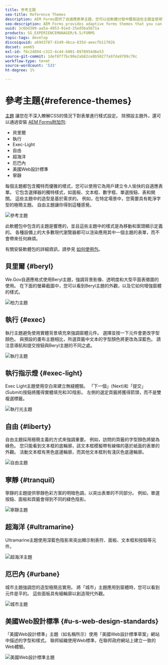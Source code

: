 ```yaml
---
title: 參考主題
seo-title: Reference Themes
description: AEM Forms提供了自適應表單主題，您可以從軟體分發中獲取這些主題並使用它們來設定表單樣式。
seo-description: AEM Forms provides adaptive forms themes that you can get from Software Distribution and use to style a form.
uuid: 3c6bd309-aa5a-4953-91ed-25ed5ba5671a
products: SG_EXPERIENCEMANAGER/6.5/FORMS
topic-tags: develop
discoiquuid: a69d3787-8149-4bca-835d-aeecfb11702b
docset: aem65
exl-id: f6c24894-c322-4c44-b001-8978954d6e53
source-git-commit: 1def8ff7bc90e2ab82ce8b50277a97da9709c78c
workflow-type: tm+mt
source-wordcount: '533'
ht-degree: 1%

---
```


# 參考主題{#reference-themes}

[主題](../../forms/using/themes.md) 讓您在不深入瞭解CSS的情況下對表單進行樣式設定。 除預設主題外，還可以通過安裝 [AEM Forms附加包](https://experienceleague.adobe.com/docs/experience-manager-release-information/aem-release-updates/forms-updates/aem-forms-releases.html?lang=zh-Hant):

* 貝里爾
* 執行
* Exec-Light
* 自由
* 超海洋
* 厄巴內
* 美國Web設計標準
* 寧靜

每個主題都包含獨特而優雅的樣式，您可以使用它為用戶建立令人愉快的自適應表單。 它包含選擇器的獨特樣式，如面板、文本框、數字框、單選按鈕、表和開關。 這些主題中的造型是基於需求的。 例如，在特定場景中，您需要具有乾淨字型的極簡主題。 自由主題讓你得到這種感覺。

![參考主題](assets/ref-themes.png)

此軟體包中包含的主題是響應的，並且這些主題中的樣式是為移動和案頭顯示定義的。 各種設備上的大多數現代瀏覽器都可以渲染應用其中一個主題的表單，而不會帶來任何麻煩。

有關安裝軟體包的詳細資訊，請參見 [如何使用包](/help/sites-administering/package-manager.md)。

## 貝里爾 {#beryl}

We.Gov自適應格式使用Beryl主題，強調背景影像、透明度和大型平面表徵圖的使用。 在下面的螢幕截圖中，您可以看到Beryl主題的外觀，以及它如何增強窗體的樣式。

![柏力主題](assets/beryl.png)

<!--[Click to enlarge

](assets/beryl-1.png)-->

## 執行 {#exec}

執行主題避免使用實體背景填充來強調窗體元件。 選擇並按一下元件會更改字型顏色。 與預設的畫布主題相比，所選頁籤中文本的字型顏色將更改為深藍色。 請注意導航和提交按鈕與Beryl主題的不同之處。

![執行主題](assets/exec.png)

<!--[Click to enlarge

](assets/exec-1.png)-->

## 執行指示燈 {#exec-light}

Exec Light主題使用空白來建立無縫體驗。 「下一個」(Next)和「提交」(Submit)按鈕將獲得實體填充和3D陰影。 左側的選定頁籤將獲得箭頭，而不是雙複選標籤。

![執行光主題](assets/exec-light.png)

<!--[Click to enlarge

](assets/exec-light-1.png)-->

## 自由 {#liberty}

自由主題採用極簡主義的方式來強調重要。 例如，訪問的頁籤的字型顏色將變為綠色。 您只能看到文本框的底輪廓，該文本框模擬帶有線條的基於紙面的表單的外觀。 活動文本框有黑色底邊輪廓，而其他文本框則有淺灰色底邊輪廓。

![自由主題](assets/liberty.png)

<!--[Click to enlarge

](assets/liberty-1.png)-->

## 寧靜 {#tranquil}

寧靜的主題提供寧靜色彩方案的明暗色調，以突出表單的不同部分。 例如，單選按鈕、面板和頁籤會得到不同的綠色陰影。

![寧靜主題](assets/tranquil.png)

<!--[Click to enlarge

](assets/tranquil-1.png)-->

## 超海洋 {#ultramarine}

Ultramarine主題使用深藍色陰影來突出顯示制表符、面板、文本框和按鈕等元件。

![超海洋主題](assets/ultramarine.png)

<!--[Click to enlarge](assets/ultramarine-1.png)-->

## 厄巴內 {#urbane}

城市主題強調您的造型極簡且實用。 將「城市」主題應用到窗體時，您可以看到元件是平的。 這些面板具有細輪廓以創造現代外觀。

![城市主題](assets/urbane.png)

<!--[Click to enlarge

](assets/urbane-1.png)-->

## 美國Web設計標準 {#u-s-web-design-standards}

「美國Web設計標準」主題（如名稱所示）使用「美國Web設計標準草案」網站中描述的字型和樣式。 聯邦組織使用Web標準，在聯邦政府網站上建立一致的Web體驗。

![美國Web設計標準主題](assets/us-web-standards.png)

<!--[Click to enlarge

](assets/usgov.png)-->
